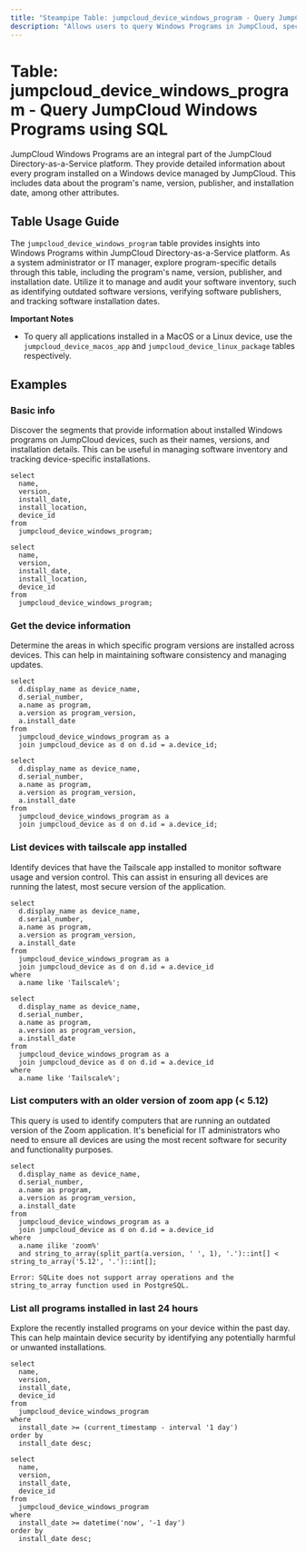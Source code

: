 ```yaml
---
title: "Steampipe Table: jumpcloud_device_windows_program - Query JumpCloud Windows Programs using SQL"
description: "Allows users to query Windows Programs in JumpCloud, specifically the details of each program installed on a Windows device, providing insights into device software inventory."
---
```


# Table: jumpcloud_device_windows_program - Query JumpCloud Windows Programs using SQL

JumpCloud Windows Programs are an integral part of the JumpCloud Directory-as-a-Service platform. They provide detailed information about every program installed on a Windows device managed by JumpCloud. This includes data about the program's name, version, publisher, and installation date, among other attributes.

## Table Usage Guide

The `jumpcloud_device_windows_program` table provides insights into Windows Programs within JumpCloud Directory-as-a-Service platform. As a system administrator or IT manager, explore program-specific details through this table, including the program's name, version, publisher, and installation date. Utilize it to manage and audit your software inventory, such as identifying outdated software versions, verifying software publishers, and tracking software installation dates.

**Important Notes**
- To query all applications installed in a MacOS or a Linux device, use the `jumpcloud_device_macos_app` and `jumpcloud_device_linux_package` tables respectively.

## Examples

### Basic info
Discover the segments that provide information about installed Windows programs on JumpCloud devices, such as their names, versions, and installation details. This can be useful in managing software inventory and tracking device-specific installations.

```sql+postgres
select
  name,
  version,
  install_date,
  install_location,
  device_id
from
  jumpcloud_device_windows_program;
```

```sql+sqlite
select
  name,
  version,
  install_date,
  install_location,
  device_id
from
  jumpcloud_device_windows_program;
```

### Get the device information
Determine the areas in which specific program versions are installed across devices. This can help in maintaining software consistency and managing updates.

```sql+postgres
select
  d.display_name as device_name,
  d.serial_number,
  a.name as program,
  a.version as program_version,
  a.install_date
from
  jumpcloud_device_windows_program as a
  join jumpcloud_device as d on d.id = a.device_id;
```

```sql+sqlite
select
  d.display_name as device_name,
  d.serial_number,
  a.name as program,
  a.version as program_version,
  a.install_date
from
  jumpcloud_device_windows_program as a
  join jumpcloud_device as d on d.id = a.device_id;
```

### List devices with tailscale app installed
Identify devices that have the Tailscale app installed to monitor software usage and version control. This can assist in ensuring all devices are running the latest, most secure version of the application.

```sql+postgres
select
  d.display_name as device_name,
  d.serial_number,
  a.name as program,
  a.version as program_version,
  a.install_date
from
  jumpcloud_device_windows_program as a
  join jumpcloud_device as d on d.id = a.device_id
where
  a.name like 'Tailscale%';
```

```sql+sqlite
select
  d.display_name as device_name,
  d.serial_number,
  a.name as program,
  a.version as program_version,
  a.install_date
from
  jumpcloud_device_windows_program as a
  join jumpcloud_device as d on d.id = a.device_id
where
  a.name like 'Tailscale%';
```

### List computers with an older version of zoom app (< 5.12)
This query is used to identify computers that are running an outdated version of the Zoom application. It's beneficial for IT administrators who need to ensure all devices are using the most recent software for security and functionality purposes.

```sql+postgres
select
  d.display_name as device_name,
  d.serial_number,
  a.name as program,
  a.version as program_version,
  a.install_date
from
  jumpcloud_device_windows_program as a
  join jumpcloud_device as d on d.id = a.device_id
where
  a.name ilike 'zoom%'
  and string_to_array(split_part(a.version, ' ', 1), '.')::int[] < string_to_array('5.12', '.')::int[];
```

```sql+sqlite
Error: SQLite does not support array operations and the string_to_array function used in PostgreSQL.
```

### List all programs installed in last 24 hours
Explore the recently installed programs on your device within the past day. This can help maintain device security by identifying any potentially harmful or unwanted installations.

```sql+postgres
select
  name,
  version,
  install_date,
  device_id
from
  jumpcloud_device_windows_program
where
  install_date >= (current_timestamp - interval '1 day')
order by
  install_date desc;
```

```sql+sqlite
select
  name,
  version,
  install_date,
  device_id
from
  jumpcloud_device_windows_program
where
  install_date >= datetime('now', '-1 day')
order by
  install_date desc;
```